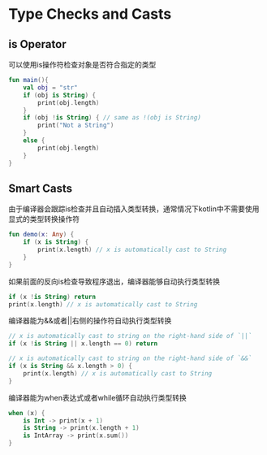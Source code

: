 # Type Checks and Casts
## is Operator
可以使用is操作符检查对象是否符合指定的类型

```kotlin
fun main(){
    val obj = "str"
    if (obj is String) {
        print(obj.length)
    }
    if (obj !is String) { // same as !(obj is String)
        print("Not a String")
    }
    else {
        print(obj.length)
    }
}    
```

## Smart Casts
由于编译器会跟踪is检查并且自动插入类型转换，通常情况下kotlin中不需要使用显式的类型转换操作符

```kotlin
fun demo(x: Any) {
    if (x is String) {
        print(x.length) // x is automatically cast to String
    }
}
```

如果前面的反向is检查导致程序退出，编译器能够自动执行类型转换

```kotlin
if (x !is String) return
print(x.length) // x is automatically cast to String
```

编译器能为&&或者||右侧的操作符自动执行类型转换

```kotlin
// x is automatically cast to string on the right-hand side of `||`
if (x !is String || x.length == 0) return

// x is automatically cast to string on the right-hand side of `&&`
if (x is String && x.length > 0) {
    print(x.length) // x is automatically cast to String
}
```

编译器能为when表达式或者while循环自动执行类型转换

```kotlin
when (x) {
    is Int -> print(x + 1)
    is String -> print(x.length + 1)
    is IntArray -> print(x.sum())
}
```




